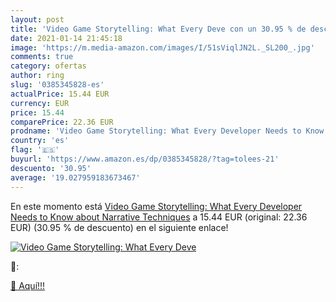 ```yaml
---
layout: post
title: 'Video Game Storytelling: What Every Deve con un 30.95 % de descuento'
date: 2021-01-14 21:45:18
image: 'https://m.media-amazon.com/images/I/51sViqlJN2L._SL200_.jpg'
comments: true
category: ofertas
author: ring
slug: '0385345828-es'
actualPrice: 15.44 EUR
currency: EUR
price: 15.44
comparePrice: 22.36 EUR
prodname: 'Video Game Storytelling: What Every Developer Needs to Know about Narrative Techniques'
country: 'es'
flag: '🇪🇸'
buyurl: 'https://www.amazon.es/dp/0385345828/?tag=tolees-21'
descuento: '30.95'
average: '19.027959183673467'
---
```


En este momento está [Video Game Storytelling: What Every Developer Needs to Know about Narrative Techniques](https://www.amazon.es/dp/0385345828/?tag=tolees-21) a 15.44 EUR (original: 22.36 EUR) (30.95 %  de descuento) en el siguiente enlace!

[![Video Game Storytelling: What Every Deve](https://m.media-amazon.com/images/I/51sViqlJN2L._SL200_.jpg)](https://www.amazon.es/dp/0385345828/?tag=tolees-21)

🔎:


[🛒 Aquí!!!](https://www.amazon.es/dp/0385345828/?tag=tolees-21)
